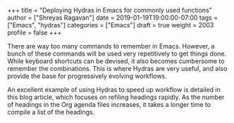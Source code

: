 +++
title = "Deploying Hydras in Emacs for commonly used functions"
author = ["Shreyas Ragavan"]
date = 2019-01-19T19:00:00-07:00
tags = ["Emacs", "hydras"]
categories = ["Emacs"]
draft = true
weight = 2003
profile = false
+++

There are way too many commands to remember in Emacs. However, a bunch of these commands will be used very repetitively to get things done. While keyboard shortcuts can be devised, it also becomes cumbersome to remember the combinations. This is where Hydras are very useful, and also provide the base for progressively evolving workflows.

An excellent example of using Hydras to speed up workflow is detailed in this blog article, which focuses on refiling headings rapidly. As the number of headings in the Org agenda files increases, it takes a longer time to compile a list of the headings.
